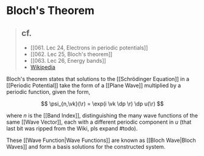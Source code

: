 # Bloch's Theorem

> ## cf.
> - [[061. Lec 24, Electrons in periodic potentials]]
> - [[062. Lec 25, Bloch's theorem]]
> - [[063. Lec 26, Energy bands]]
> - [Wikipedia](https://en.wikipedia.org/wiki/Bloch's_theorem#Applications_and_consequences)

Bloch's theorem states that solutions to the [[Schrödinger Equation]] in a [[Periodic Potential]] take the form of a [[Plane Wave]] multiplied by a periodic function, given the form,

$$
\psi_{n,\vk}(\r) = \exp(i \vk \dp \r) \dp u(\r)
$$

where $n$ is the [[Band Index]], distinguishing the many wave functions of the same [[Wave Vector]], each with a different periodic component in $u$ (that last bit was ripped from the Wiki, pls expand #todo).

These [[Wave Function|Wave Functions]] are known as [[Bloch Wave|Bloch Waves]] and form a basis solutions for the constructed system.

